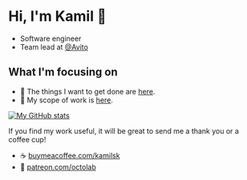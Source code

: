 # Hi, I'm Kamil 👋

- Software engineer
- Team lead at [@Avito](https://github.com/avito-tech)

## What I'm focusing on

- 🤔 The things I want to get done are [here](https://www.notion.so/octolab/33715348cc114ea79dd350a25d16e0b0?v=b90a1074ff8b4f43bc7dc449a959fdb5&r=0b753cbf767346f5a6fd51194829a2f3).
- 🔭 My scope of work is [here](https://miro.grsm.io/my-scope-of-work).

[![My GitHub stats](https://github-readme-stats.vercel.app/api?username=kamilsk)](https://github.com/kamilsk)

If you find my work useful, it will be great to send me a thank you or a coffee cup!

- ☕️ [️buymeacoffee.com/kamilsk](https://www.buymeacoffee.com/kamilsk)
- 🤗 [patreon.com/octolab](https://patreon.com/octolab)
